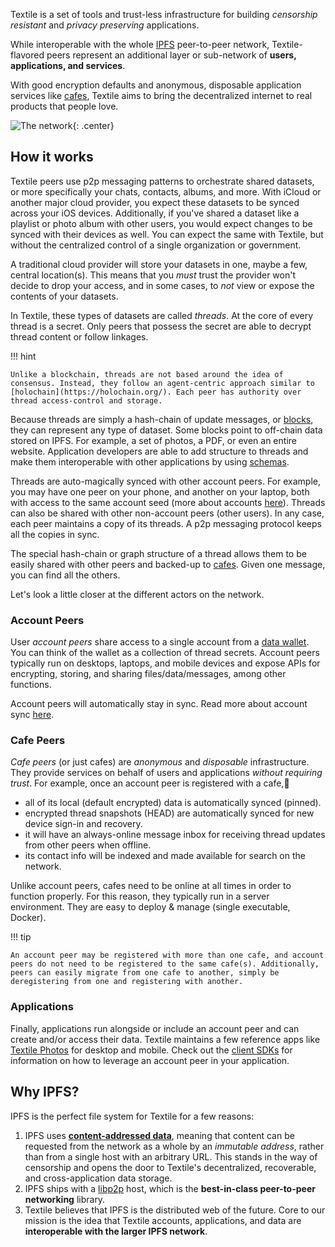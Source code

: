 Textile is a set of tools and trust-less infrastructure for building _censorship resistant_ and _privacy preserving_ applications.

While interoperable with the whole [IPFS](https://ipfs.io/) peer-to-peer network, Textile-flavored peers represent an additional layer or sub-network of **users, applications, and services**.

With good encryption defaults and anonymous, disposable application services like [cafes](https://docs.textile.io/concepts/cafes/), Textile aims to bring the decentralized internet to real products that people love.

![The network](/images/net.png){: .center}

## How it works

Textile peers use p2p messaging patterns to orchestrate shared datasets, or more specifically your chats, contacts, albums, and more. With iCloud or another major cloud provider, you expect these datasets to be synced across your iOS devices. Additionally, if you've shared a dataset like a playlist or photo album with other users, you would expect changes to be synced with their devices as well. You can expect the same with Textile, but without the centralized control of a single organization or government.

A traditional cloud provider will store your datasets in one, maybe a few, central location(s). This means that you _must_ trust the provider won't decide to drop your access, and in some cases, to _not_ view or expose the contents of your datasets.

In Textile, these types of datasets are called _threads_. At the core of every thread is a secret. Only peers that possess the secret are able to decrypt thread content or follow linkages.

!!! hint

    Unlike a blockchain, threads are not based around the idea of consensus. Instead, they follow an agent-centric approach similar to [holochain](https://holochain.org/). Each peer has authority over thread access-control and storage.

Because threads are simply a hash-chain of update messages, or [blocks](/concepts/threads#blocks), they can represent any type of dataset. Some blocks point to off-chain data stored on IPFS. For example, a set of photos, a PDF, or even an entire website. Application developers are able to add structure to threads and make them interoperable with other applications by using [schemas](/concepts/threads/files#schemas).

Threads are auto-magically synced with other account peers. For example, you may have one peer on your phone, and another on your laptop, both with access to the same account seed (more about accounts [here](/concepts/the-wallet#accounts)). Threads can also be shared with other non-account peers (other users). In any case, each peer maintains a copy of its threads. A p2p messaging protocol keeps all the copies in sync.

The special hash-chain or graph structure of a thread allows them to be easily shared with other peers and backed-up to [cafes](/concepts/cafes). Given one message, you can find all the others.

Let's look a little closer at the different actors on the network.

### Account Peers

User _account peers_ share access to a single account from a [data wallet](/concepts/the-wallet). You can think of the wallet as a collection of thread secrets. Account peers typically run on desktops, laptops, and mobile devices and expose APIs for encrypting, storing, and sharing files/data/messages, among other functions.

Account peers will automatically stay in sync. Read more about account sync [here](/concepts/the-wallet#sync).

### Cafe Peers

_Cafe peers_ (or just cafes) are _anonymous_ and _disposable_ infrastructure. They provide services on behalf of users and applications _without requiring trust_. For example, once an account peer is registered with a cafe,

-   all of its local (default encrypted) data is automatically synced (pinned).
-   encrypted thread snapshots (HEAD) are automatically synced for new device sign-in and recovery.
-   it will have an always-online message inbox for receiving thread updates from other peers when offline.
-   its contact info will be indexed and made available for search on the network.

Unlike account peers, cafes need to be online at all times in order to function properly. For this reason, they typically run in a server environment. They are easy to deploy & manage (single executable, Docker).

!!! tip

    An account peer may be registered with more than one cafe, and account peers do not need to be registered to the same cafe(s). Additionally, peers can easily migrate from one cafe to another, simply be deregistering from one and registering with another.

### Applications

Finally, applications run alongside or include an account peer and can create and/or access their data. Textile maintains a few reference apps like [Textile Photos](https://www.textile.photos) for desktop and mobile. Check out the [client SDKs](/#integrate-into-your-apps) for information on how to leverage an account peer in your application.

## Why IPFS?

IPFS is the perfect file system for Textile for a few reasons:

1. IPFS uses [**content-addressed data**](https://en.wikipedia.org/wiki/Content-addressable_storage), meaning that content can be requested from the network as a whole by an _immutable address_, rather than from a single host with an arbitrary URL. This stands in the way of censorship and opens the door to Textile's decentralized, recoverable, and cross-application data storage.
2. IPFS ships with a [libp2p](https://github.com/libp2p) host, which is the **best-in-class peer-to-peer networking** library.
3. Textile believes that IPFS is the distributed web of the future. Core to our mission is the idea that Textile accounts, applications, and data are **interoperable with the larger IPFS network**.

<br>
